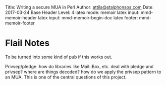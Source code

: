 Title: Writing a secure MUA in Perl
Author: attila@stalphonsos.com
Date: 2017-03-24
Base Header Level: 4
latex mode:         memoir
latex input:        mmd-memoir-header
latex input:        mmd-memoir-begin-doc
latex footer:       mmd-memoir-footer


# Flail Notes

To be turned into some kind of pub if this works out.

Privsep/pledge: how do libraries like Mail::Box, etc. deal with
pledge and privsep?  where are things decoded?  how do we apply
the privsep pattern to an MUA.  This is one of the central questions
of this project.

